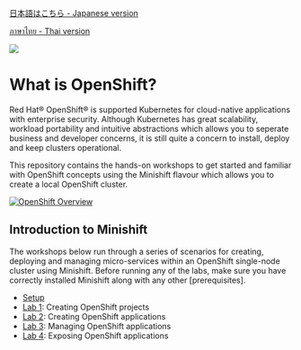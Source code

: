 [日本語はこちら - Japanese version](./README-ja.md)

[ภาษาไทย - Thai version](./README-th.md)

<img src="https://avatars1.githubusercontent.com/u/38341030?s=150&v=4">

# What is OpenShift?

Red Hat® OpenShift® is supported Kubernetes for cloud-native applications with enterprise security. Although Kubernetes has great scalability, workload portability and intuitive abstractions which allows you to seperate business and developer concerns, it is still quite a concern to install, deploy and keep clusters operational.

This repository contains the hands-on workshops to get started and familiar with OpenShift concepts using the Minishift flavour which allows you to create a local OpenShift cluster. 

[![OpenShift Overview](https://www.openshift.com/hubfs/video_Red-Hat-OpenShift-overview.jpg)](https://www.youtube.com/watch?v=5dwMrFxq8sU)

## Introduction to Minishift

The workshops below run through a series of scenarios for creating, deploying and managing micro-services within an OpenShift single-node cluster using Minishift. Before running any of the labs, make sure you have correctly installed Minishift along with any other [prerequisites].

- [Setup]
- [Lab 1]: Creating OpenShift projects
- [Lab 2]: Creating OpenShift applications
- [Lab 3]: Managing OpenShift applications
- [Lab 4]: Exposing OpenShift applications


[Setup]: ./workshop
[Lab 1]: ./workshop/Lab1/README.md
[Lab 2]: ./workshop/Lab2/README.md
[Lab 3]: ./workshop/Lab3/README.md
[Lab 4]: ./workshop/Lab4/README.md

